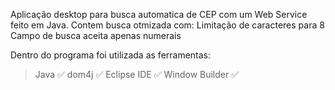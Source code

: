 Aplicação desktop para busca automatica de CEP com um Web Service feito em Java.
Contem busca otmizada com:
	 Limitação de caracteres para 8
	Campo de busca aceita apenas numerais

 Dentro do programa foi utilizada as ferramentas:
   > Java ✅
   > dom4j ✅
   > Eclipse IDE ✅
   > Window Builder ✅
